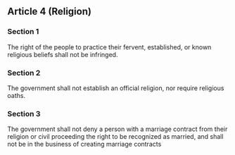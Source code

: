 
## Article 4 (Religion)


### Section 1

The right of the people to practice their fervent, established, or known religious beliefs shall not be infringed.

### Section 2

The government shall not establish an official religion, nor require religious oaths.

### Section 3

The government shall not deny a person with a marriage contract from their religion or civil proceeding the right to be recognized as married, and shall not be in the business of creating marriage contracts

